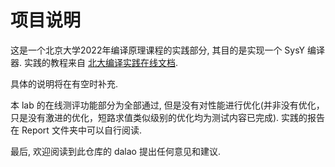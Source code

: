# 项目说明

这是一个北京大学2022年编译原理课程的实践部分, 其目的是实现一个 SysY 编译器. 实践的教程来自 [北大编译实践在线文档](https://pku-minic.github.io/online-doc/#/). 

具体的说明将在有空时补充.

本 lab 的在线测评功能部分为全部通过, 但是没有对性能进行优化(并非没有优化，只是没有激进的优化，短路求值类似级别的优化均为测试内容已完成). 实践的报告在 Report 文件夹中可以自行阅读.

最后, 欢迎阅读到此仓库的 dalao 提出任何意见和建议.
